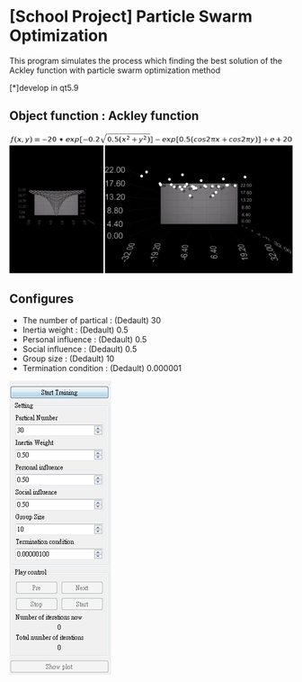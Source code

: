 # [School Project] Particle Swarm Optimization
This program simulates the process which finding the best solution of the Ackley function with particle swarm optimization method

[*]develop in qt5.9
## Object function : Ackley function
![image](img/equ.png)
![image](img/Demo.gif)
## Configures
* The number of partical : (Dedault) 30
* Inertia weight : (Dedault) 0.5
* Personal influence : (Dedault) 0.5
* Social influence : (Dedault) 0.5
* Group size : (Dedault) 10
* Termination condition : (Dedault) 0.000001

![image](img/config.PNG)
